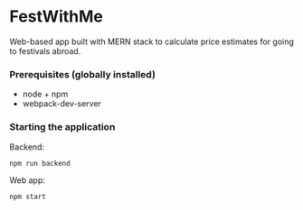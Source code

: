 # FestWithMe
Web-based app built with MERN stack to calculate price estimates for going to festivals abroad.


### Prerequisites (globally installed)

- node + npm
- webpack-dev-server

### Starting the application

Backend:

```
npm run backend
```

Web app:

```
npm start
```
